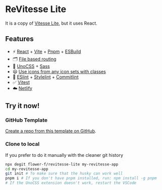 # ReVitesse Lite

It is a copy of [Vitesse Lite](https://github.com/antfu/vitesse-lite), but it uses React.

## Features

- ⚡️ [React](https://reactjs.org/) + [Vite](https://vitejs.dev/) + [Pnpm](https://pnpm.io/) + [ESBuild](https://esbuild.github.io/)
- 🗂 [File based routing](https://github.com/hannoeru/vite-plugin-pages)
- 🎨 [UnoCSS](https://github.com/unocss/unocss) + [Sass](https://github.com/sass/sass)
- 😃 [Use icons from any icon sets with classes](https://github.com/unocss/unocss/tree/main/packages/preset-icons)
- 🦾 [ESlint](https://eslint.org/) + [Stylelint](https://stylelint.io/) + [Commitlint](https://commitlint.js.org/)
- ✅ [Vitest](https://vitest.dev/)
- ☁️ [Netlify](https://www.netlify.com/)

## Try it now!

### GitHub Template

[Create a repo from this template on GitHub](https://github.com/flower-f/revitesse-lite/generate).

### Clone to local

If you prefer to do it manually with the cleaner git history

```bash
npx degit flower-f/revitesse-lite my-revitesse-app
cd my-revitesse-app
git init # To make sure that the husky can work well
pnpm i # If you don't have pnpm installed, run: npm install -g pnpm
# If the UnoCSS extension doesn't work, restart the VSCode
```
